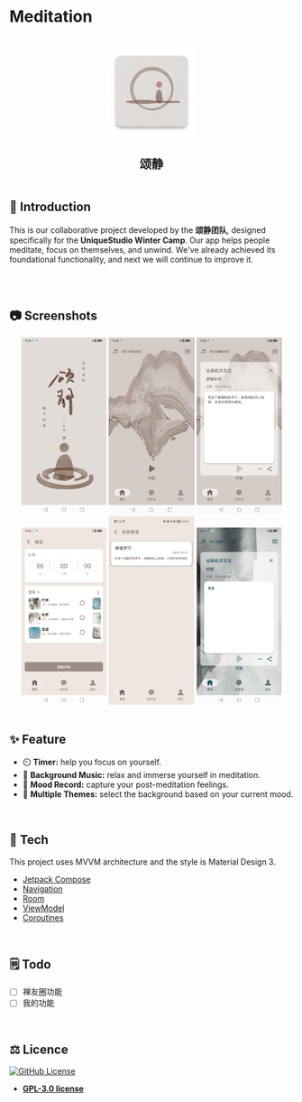 # Meditation

<br>

<div align="center">
  <a href="https://github.com/suisbuds/Meditation">
    <img src="Images/app_icon.png" alt="Logo" width="160" height="160">
  </a>
  <h2 align="center">颂静
    <div align="start">
      <br>
      <br>
      👋 Introduction
    </div>
  </h2>
</div>

This is our collaborative project developed by the **颂静团队**, designed specifically for the **UniqueStudio Winter Camp**. Our app helps people meditate, focus on themselves, and unwind. We've already achieved its foundational functionality, and next we will continue to improve it.

<br>

<br>

## 📷 Screenshots
<div align="center">
<div>
<img src="Images/Screenshot_20240301_210218_com.example.meditation.jpg" alt="Photo" width="30%">
<img src="Images/Screenshot_20240301_210227_com.example.meditation.jpg" alt="Photo" width="30%">
<img src="Images/Screenshot_20240301_210542_com.example.meditation.jpg" alt="Photo" width="30%">
<img src="Images/Screenshot_20240301_210627_com.example.meditation.jpg" alt="Photo" width="30%">
<img src="Images/Screenshot_20240301_210916_com.example.meditation.jpg" alt="Photo" width="30%">
<img src="Images/Screenshot_20240301_210725_com.example.meditation.jpg" alt="Photo" width="30%">
</div>
</div>

<br>



## ✨ Feature
* ⏲️ **Timer:** help you focus on yourself.
* 🎵 **Background Music:** relax and immerse yourself in meditation.
* 📝 **Mood Record:** capture your post-meditation feelings. 
* 🌈 **Multiple Themes:** select the background based on your current mood.


<br>
  

## 🚀 Tech
This project uses MVVM architecture and the style is Material Design 3.
* [Jetpack Compose](https://developer.android.com/jetpack/compose)
* [Navigation](https://developer.android.com/jetpack/compose/navigation)
* [Room](https://developer.android.com/training/data-storage/room)
* [ViewModel](https://developer.android.com/topic/libraries/architecture/viewmodel)
* [Coroutines](https://developer.android.com/kotlin/coroutines)


<br>

## 🗒️ Todo
- [ ] 禅友圈功能
- [ ] 我的功能

<br>

## ⚖️ Licence 
[![GitHub License](https://img.shields.io/github/license/suisbuds/Meditation?style=for-the-badge&logo=gpl)](https://www.gnu.org/licenses/gpl-3.0.en.html#license-text)
- **[GPL-3.0 license](LICENSE)**


<br>
